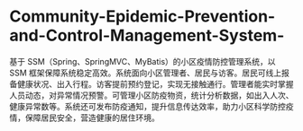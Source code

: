 # Community-Epidemic-Prevention-and-Control-Management-System-
基于 SSM（Spring、SpringMVC、MyBatis）的小区疫情防控管理系统，以 SSM 框架保障系统稳定高效。系统面向小区管理者、居民与访客。居民可线上报备健康状况、出入行程。访客提前预约登记，实现无接触通行。管理者能实时掌握人员动态，对异常情况预警。可管理小区防疫物资，统计分析数据，如出入人次、健康异常数等。系统还可发布防疫通知，提升信息传达效率，助力小区科学防控疫情，保障居民安全，营造健康的居住环境。 

